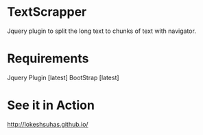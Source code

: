 TextScrapper
============

Jquery plugin to split the long text to chunks of text with navigator.

Requirements
============

Jquery Plugin [latest]
BootStrap [latest]

See it in Action
============
http://lokeshsuhas.github.io/

